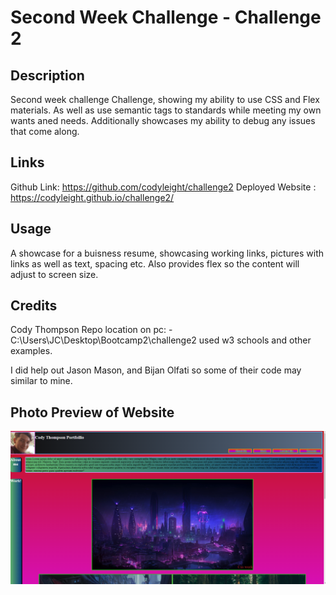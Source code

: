 # Second Week Challenge - Challenge 2

## Description

Second week challenge Challenge, showing my ability to use CSS and Flex materials. As well as use semantic tags to standards while meeting my own wants aned needs. Additionally showcases my ability to debug any issues that come along.

## Links

Github Link: https://github.com/codyleight/challenge2
Deployed Website : https://codyleight.github.io/challenge2/

## Usage

A showcase for a buisness resume, showcasing working links, pictures with links as well as text, spacing etc. Also provides flex so the content will adjust to screen size.
## Credits

Cody Thompson
Repo location on pc: - C:\Users\JC\Desktop\Bootcamp2\challenge2
used w3 schools and other examples.

I did help out Jason Mason, and Bijan Olfati so some of their code may similar to mine.

## Photo Preview of Website
 
![Alt text](image.png)
